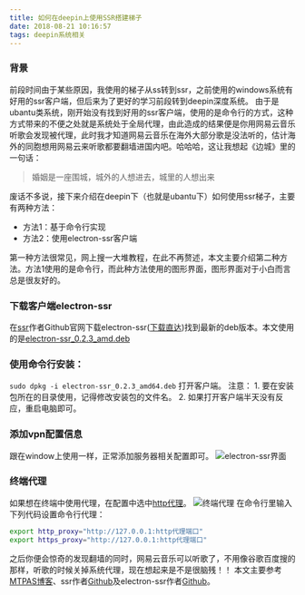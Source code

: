 ```yaml
---
title: 如何在deepin上使用SSR搭建梯子
date: 2018-08-21 10:16:57
tags: deepin系统相关
---
```

### 背景
前段时间由于某些原因，我使用的梯子从ss转到ssr，之前使用的windows系统有好用的ssr客户端，但后来为了更好的学习前段转到deepin深度系统。
由于是ubantu类系统，刚开始没有找到好用的ssr客户端，使用的是命令行的方式，这种方式带来的不便之处就是系统处于全局代理，由此造成的结果便是你用网易云音乐听歌会发现被代理，此时我才知道网易云音乐在海外大部分歌是没法听的，估计海外的同胞想用网易云来听歌都要翻墙进国内吧。哈哈哈，这让我想起《边城》里的一句话：
>婚姻是一座围城，城外的人想进去，城里的人想出来

废话不多说，接下来介绍在deepin下（也就是ubantu下）如何使用ssr梯子，主要有两种方法：
* 方法1：基于命令行实现
* 方法2：使用electron-ssr客户端

第一种方法很常见，网上搜一大堆教程，在此不再赘述，本文主要介绍第二种方法。方法1使用的是命令行，而此种方法使用的图形界面，图形界面对于小白而言总是很友好的。

### 下载客户端electron-ssr
   在[ssr](https://github.com/shadowsocksrr/shadowsocks-rss)作者Github官网下载electron-ssr([下载直达](https://github.com/erguotou520/electron-ssr/releases))找到最新的deb版本。本文使用的是[electron-ssr_0.2.3_amd.deb](https://github.com/erguotou520/electron-ssr/releases/download/v0.2.3/electron-ssr_0.2.3_amd64.deb)
### 使用命令行安装：
`sudo dpkg -i electron-ssr_0.2.3_amd64.deb`
打开客户端。
注意：
    1. 要在安装包所在的目录使用，记得修改安装包的文件名。
    2. 如果打开客户端半天没有反应，重启电脑即可。 
### 添加vpn配置信息
   跟在window上使用一样，正常添加服务器相关配置即可。
   ![electron-ssr界面](https://upload-images.jianshu.io/upload_images/12812641-b80fbfcbf493e9f9.png?imageMogr2/auto-orient/strip%7CimageView2/2/w/1240)

### 终端代理
   如果想在终端中使用代理，在配置中选中[http代理](https://github.com/erguotou520/electron-ssr/blob/master/docs/HTTP_PROXY.md)。
   ![终端代理](https://upload-images.jianshu.io/upload_images/12812641-7fbb95d6bf7d9e82.png?imageMogr2/auto-orient/strip%7CimageView2/2/w/1240)
   在命令行里输入下列代码设置命令行代理：
   ```bash
   export http_proxy="http://127.0.0.1:http代理端口"
   export https_proxy="http://127.0.0.1:http代理端口"
   ```
之后你便会惊奇的发现翻墙的同时，网易云音乐可以听歌了，不用像谷歌百度搜的那样，听歌的时候关掉系统代理，现在想起来是不是很脑残！！
本文主要参考[MTPAS博客](https://huur.cn/course/1513.html)、ssr作者[Github](https://github.com/shadowsocksrr/shadowsocks-rss)及electron-ssr作者[Github](https://github.com/erguotou520/electron-ssr)。
